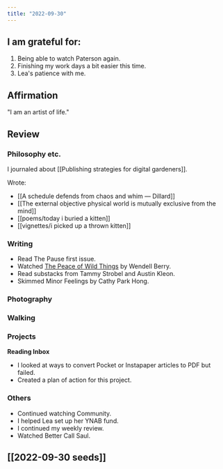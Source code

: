 ```yaml
---
title: "2022-09-30"
---
```

## I am grateful for:
1. Being able to watch Paterson again.
2. Finishing my work days a bit easier this time.
3. Lea's patience with me.

## Affirmation

"I am an artist of life."

## Review
### Philosophy etc.

I journaled about [[Publishing strategies for digital gardeners]].

Wrote:
- [[A schedule defends from chaos and whim — Dillard]]
- [[The external objective physical world is mutually exclusive from the mind]]
- [[poems/today i buried a kitten]]
- [[vignettes/i picked up a thrown kitten]]

### Writing

- Read The Pause first issue.
- Watched [The Peace of Wild Things](https://www.youtube.com/watch?v=-ewB0WL3bNw&list=PLqjezunjhSykPh49Lg8CWHULQ6_JWp5A8&index=2&eType=EmailBlastContent&eId=d075fe97-46a4-4a2e-8f6e-f506f0953d9a&eType=CommSeriesComponent&eId=778e0016-9cba-4dfd-80a8-4b1fda4d6ff9) by Wendell Berry.
- Read substacks from Tammy Strobel and Austin Kleon.
- Skimmed Minor Feelings by Cathy Park Hong.

### Photography

### Walking

### Projects

**Reading Inbox**
- I looked at ways to convert Pocket or Instapaper articles to PDF but failed.
- Created a plan of action for this project.

### Others
- Continued watching Community.
- I helped Lea set up her YNAB fund.
- I continued my weekly review.
- Watched Better Call Saul.

## [[2022-09-30 seeds]]

